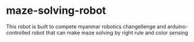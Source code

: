 # maze-solving-robot
  This robot is built to compete myanmar robotics changellenge and
  arduino-controlled robot that can make
  maze solving by right rule and color sensing
